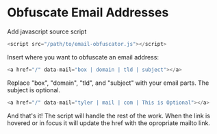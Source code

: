 # Obfuscate Email Addresses

Add javascript source script
```js
<script src="/path/to/email-obfuscator.js"></script>
```

Insert where you want to obfuscate an email address:
```js
<a href="/" data-mail="box | domain | tld | subject"></a>
```

Replace "box", "domain", "tld", and "subject" with your email parts. The subject is optional.
```js
<a href="/" data-mail="tyler | mail | com | This is Optional"></a>
```

And that's it! The script will handle the rest of the work. When the link is hovered or in focus it will update the href with the opropriate mailto link.

